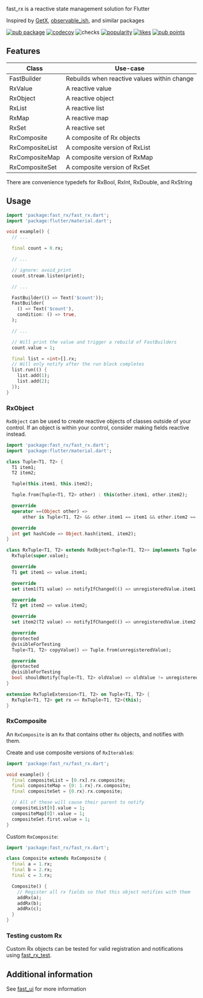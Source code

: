 fast_rx is a reactive state management solution for Flutter

Inspired by [GetX](https://pub.dev/packages/get), [observable_ish](https://pub.dev/packages/observable_ish), and similar packages

[![pub package](https://img.shields.io/pub/v/fast_rx)](https://pub.dev/packages/fast_rx)
[![codecov](https://img.shields.io/codecov/c/github/Rexios80/fast_ui/master?flag=fast_rx)](https://codecov.io/gh/Rexios80/fast_ui)
![checks](https://img.shields.io/github/checks-status/Rexios80/fast_ui/master)
[![popularity](https://img.shields.io/pub/popularity/fast_rx)](https://pub.dev/packages/fast_rx/score)
[![likes](https://img.shields.io/pub/likes/fast_rx)](https://pub.dev/packages/fast_rx/score)
[![pub points](https://img.shields.io/pub/points/fast_rx)](https://pub.dev/packages/fast_rx/score)

## Features
| Class           | Use-case                                    |
| --------------- | ------------------------------------------- |
| FastBuilder     | Rebuilds when reactive values within change |
| RxValue<T>      | A reactive value                            |
| RxObject<T>     | A reactive object                           |
| RxList<E>       | A reactive list                             |
| RxMap<E>        | A reactive map                              |
| RxSet<E>        | A reactive set                              |
| RxComposite     | A composite of Rx objects                   |
| RxCompositeList | A composite version of RxList               |
| RxCompositeMap  | A composite version of RxMap                |
| RxCompositeSet  | A composite version of RxSet                |

There are convenience typedefs for RxBool, RxInt, RxDouble, and RxString

## Usage
<!-- embedme readme/usage.dart -->
```dart
import 'package:fast_rx/fast_rx.dart';
import 'package:flutter/material.dart';

void example() {
  // ...

  final count = 0.rx;

  // ...

  // ignore: avoid_print
  count.stream.listen(print);

  // ...

  FastBuilder(() => Text('$count'));
  FastBuilder(
    () => Text('$count'),
    condition: () => true,
  );

  // ...

  // Will print the value and trigger a rebuild of FastBuilders
  count.value = 1;

  final list = <int>[].rx;
  // Will only notify after the run block completes
  list.run(() {
    list.add(1);
    list.add(2);
  });
}

```

### RxObject
`RxObject` can be used to create reactive objects of classes outside of your control.
If an object is within your control, consider making fields reactive instead.

<!-- embedme test/rx/rx_tuple.dart -->
```dart
import 'package:fast_rx/fast_rx.dart';
import 'package:flutter/material.dart';

class Tuple<T1, T2> {
  T1 item1;
  T2 item2;

  Tuple(this.item1, this.item2);

  Tuple.from(Tuple<T1, T2> other) : this(other.item1, other.item2);

  @override
  operator ==(Object other) =>
      other is Tuple<T1, T2> && other.item1 == item1 && other.item2 == item2;

  @override
  int get hashCode => Object.hash(item1, item2);
}

class RxTuple<T1, T2> extends RxObject<Tuple<T1, T2>> implements Tuple<T1, T2> {
  RxTuple(super.value);

  @override
  T1 get item1 => value.item1;

  @override
  set item1(T1 value) => notifyIfChanged(() => unregisteredValue.item1 = value);

  @override
  T2 get item2 => value.item2;

  @override
  set item2(T2 value) => notifyIfChanged(() => unregisteredValue.item2 = value);

  @override
  @protected
  @visibleForTesting
  Tuple<T1, T2> copyValue() => Tuple.from(unregisteredValue);

  @override
  @protected
  @visibleForTesting
  bool shouldNotify(Tuple<T1, T2> oldValue) => oldValue != unregisteredValue;
}

extension RxTupleExtension<T1, T2> on Tuple<T1, T2> {
  RxTuple<T1, T2> get rx => RxTuple<T1, T2>(this);
}

```

### RxComposite
An `RxComposite` is an `Rx` that contains other `Rx` objects, and notifies with them.

Create and use composite versions of `RxIterable`s:
<!-- embedme readme/rx_composite.dart -->
```dart
import 'package:fast_rx/fast_rx.dart';

void example() {
  final compositeList = [0.rx].rx.composite;
  final compositeMap = {0: 1.rx}.rx.composite;
  final compositeSet = {0.rx}.rx.composite;

  // All of these will cause their parent to notify
  compositeList[0].value = 1;
  compositeMap[0]!.value = 1;
  compositeSet.first.value = 1;
}

```

Custom `RxComposite`:
<!-- embedme test/rx/composite/composite.dart -->
```dart
import 'package:fast_rx/fast_rx.dart';

class Composite extends RxComposite {
  final a = 1.rx;
  final b = 2.rx;
  final c = 3.rx;

  Composite() {
    // Register all rx fields so that this object notifies with them
    addRx(a);
    addRx(b);
    addRx(c);
  }
}

```

### Testing custom Rx
Custom Rx objects can be tested for valid registration and notifications using [fast_rx_test](https://pub.dev/packages/fast_rx_test).

## Additional information
See [fast_ui](https://pub.dev/packages/fast_ui) for more information